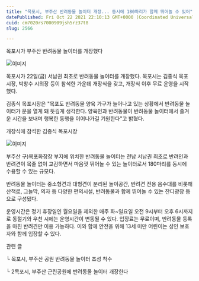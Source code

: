 ```yaml
---
title: "목포시, 부주산 반려동물 놀이터 개장... 동시에 180마리가 함께 뛰어놀 수 있어"
datePublished: Fri Oct 22 2021 22:10:13 GMT+0000 (Coordinated Universal Time)
cuid: cm7020rs7000909jsh5rz37t8
slug: 2566

---
```



목포시가 부주산 반려동물 놀이터를 개장했다

![이미지](https://cdn.hashnode.com/res/hashnode/image/upload/v1739252478117/5b8886c7-01c4-4f4c-9486-153bd1db86b2.jpeg)

목포시가 22일(금) 서남권 최초로 반려동물 놀이터를 개장했다. 목포시는 김종식 목포시장, 박창수 시의장 등이 참석한 가운데 개장식을 갖고, 개장식 이후 무료 운영을 시작했다.

김종식 목포시장은 "목포도 반려동물 양육 가구가 늘어나고 있는 상황에서 반려동물 놀이터가 문을 열게 돼 뜻깊게 생각한다. 양육인과 반려동물이 반려동물 놀이터에서 즐거운 시간을 보내며 행복한 동행을 이어나가길 기원한다"고 밝혔다.

개장식에 참석한 김종식 목포시장

![이미지](https://cdn.hashnode.com/res/hashnode/image/upload/v1739252479965/a2500f93-35d8-4664-90f9-ca1918bf2d98.jpeg)

부주산 구)목포화장장 부지에 위치한 반려동물 놀이터는 전남 서남권 최초로 반려인과 반려견이 목줄 없이 교감하면서 마음껏 뛰어놀 수 있는 놀이터로서 180마리를 동시에 수용할 수 있는 규모다.

반려동물 놀이터는 중소형견과 대형견이 분리된 놀이공간, 반려견 전용 음수대를 비롯해 산책로, 그늘막, 의자 등 다양한 편의시설, 반려동물과 함께 뛰어놀 수 있는 잔디광장 등으로 구성됐다.

운영시간은 정기 휴장일인 월요일을 제외한 매주 화~일요일 오전 9시부터 오후 6시까지로 동절기와 우천 시에는 운영시간이 변동될 수 있다. 입장료는 무료이며, 반려동물 등록을 마친 반려견만 이용 가능하다. 이와 함께 안전을 위해 13세 미만 어린이는 성인 보호자와 함께 입장할 수 있다.

관련 글

└ 목포시, 부주산 공원 반려동물 놀이터 조성 착수

└ 2목포시, 부주산 근린공원에 반려동물 놀이터 개장한다